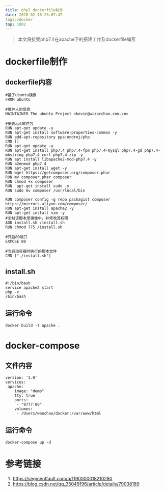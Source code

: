 ```yaml
---
title: php7 dockerfile制作
date: 2020-02-18 23:07:47
tags:vdocker
top: 1002
---
```


> 本文将接受php7.4在apache下的搭建工作及dockerfile编写

 <!-- more -->

 # dockerfile制作
 ## dockerfile内容

 ```
 #基于ubuntu镜像
FROM ubuntu

#维护人的信息
MAINTAINER The ubuntu Project <kevin@wizarchao.com.cn>

#安装apt软件包
RUN apt-get update -y
RUN apt-get install software-properties-common -y
RUN add-apt-repository ppa:ondrej/php 
CMD []
RUN apt-get update -y
RUN apt-get install php7.4 php7.4-fpm php7.4-mysql php7.4-gd php7.4-mbstring php7.4-curl php7.4-zip -y
RUN apt install libapache2-mod-php7.4 -y
RUN a2enmod php7.4
RUN apt-get install wget -y
RUN wget https://getcomposer.org/composer.phar
RUN mv composer.phar composer
RUN chmod +x composer
RUN  apt-get install sudo -y
RUN sudo mv composer /usr/local/bin 

RUN composer config -g repo.packagist composer https://mirrors.aliyun.com/composer/
RUN apt-get install apache2 -y 
RUN apt-get install vim -y
#复制该脚本至镜像中，并修改其权限
ADD install.sh /install.sh
RUN chmod 775 /install.sh

#开启80端口
EXPOSE 80

#当启动容器时执行的脚本文件
CMD ["./install.sh"]
 ```

 ## install.sh
```
#!/bin/bash
service apache2 start
php -v
/bin/bash	
```
## 运行命令
```
docker build -t apache .
```
# docker-compose
## 文件内容
```
version: '3.0'
services:
 apache:
    image: "demo"
    tty: true
    ports:
     - "8777:80"
    volumes:
     - /Users/wanchao/docker:/var/www/html
```
## 运行命令
```
docker-compose up -d
```
# 参考链接
1. https://segmentfault.com/a/1190000018210280
2. https://blog.csdn.net/qq_35049196/article/details/79038189


